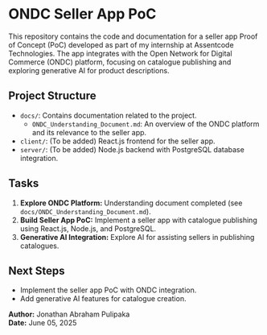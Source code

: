 # ONDC Seller App PoC

This repository contains the code and documentation for a seller app Proof of Concept (PoC) developed as part of my internship at Assentcode Technologies. The app integrates with the Open Network for Digital Commerce (ONDC) platform, focusing on catalogue publishing and exploring generative AI for product descriptions.

## Project Structure
- `docs/`: Contains documentation related to the project.
  - `ONDC_Understanding_Document.md`: An overview of the ONDC platform and its relevance to the seller app.
- `client/`: (To be added) React.js frontend for the seller app.
- `server/`: (To be added) Node.js backend with PostgreSQL database integration.

## Tasks
1. **Explore ONDC Platform:** Understanding document completed (see `docs/ONDC_Understanding_Document.md`).
2. **Build Seller App PoC:** Implement a seller app with catalogue publishing using React.js, Node.js, and PostgreSQL.
3. **Generative AI Integration:** Explore AI for assisting sellers in publishing catalogues.

## Next Steps
- Implement the seller app PoC with ONDC integration.
- Add generative AI features for catalogue creation.

**Author:** Jonathan Abraham Pulipaka  
**Date:** June 05, 2025
